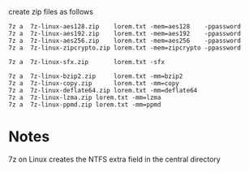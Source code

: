 
create zip files as follows

    7z a  7z-linux-aes128.zip    lorem.txt -mem=aes128    -ppassword
    7z a  7z-linux-aes192.zip    lorem.txt -mem=aes192    -ppassword
    7z a  7z-linux-aes256.zip    lorem.txt -mem=aes256    -ppassword
    7z a  7z-linux-zipcrypto.zip lorem.txt -mem=zipcrypto -ppassword

    7z a  7z-linux-sfx.zip       lorem.txt -sfx

    7z a  7z-linux-bzip2.zip     lorem.txt -mm=bzip2
    7z a  7z-linux-copy.zip      lorem.txt -mm=copy
    7z a  7z-linux-deflate64.zip lorem.txt -mm=deflate64
    7z a  7z-linux-lzma.zip lorem.txt -mm=lzma
    7z a  7z-linux-ppmd.zip lorem.txt -mm=ppmd


# Notes

7z on Linux creates the NTFS extra field in the central directory